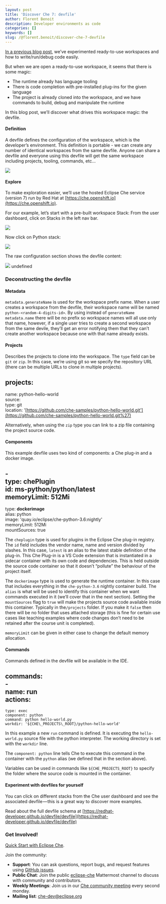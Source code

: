 ```yaml
---
layout: post
title: 'Discover Che 7: devfile'
author: Florent Benoit
description: Developer environments as code
categories: []
keywords: []
slug: /@florent.benoit/discover-che-7-devfile
---
```


[In a previous blog post](https://che.eclipse.org/discover-eclipse-che-7-7515e74a99ca), we’ve experimented ready-to-use workspaces and how to write/run/debug code easily.

But when we are open a ready-to-use workspace, it seems that there is some magic:

*   The runtime already has language tooling
*   There is code completion with pre-installed plug-ins for the given language
*   The project is already cloned into the workspace, and we have commands to build, debug and manipulate the runtime

In this blog post, we’ll discover what drives this workspace magic: the devfile.

#### Definition

A devfile defines the configuration of the workspace, which is the developer’s environment. This definition is portable - we can create any number of identical workspaces from the same devfile. Anyone can share a devfile and everyone using this devfile will get the same workspace including projects, tooling, commands, etc…

![](https://cdn-images-1.medium.com/max/800/0*o_SxIc5VuMqc0BtS.png)

#### Explore

To make exploration easier, we’ll use the hosted Eclipse Che service (version 7) run by Red Hat at [https://che.openshift.io](https://che.openshift.io).

For our example, let’s start with a pre-built workspace Stack: From the user dashboard, click on Stacks in the left nav bar.

![](https://cdn-images-1.medium.com/max/800/1*edyrQNdKqzpJC9jhh3MQLA.png)

Now click on Python stack:

![](https://cdn-images-1.medium.com/max/800/1*8rOhOHjaU4cdimuJXeGjlA.png)

The raw configuration section shows the devfile content:

![](https://cdn-images-1.medium.com/max/800/1*rYww8WAOL7YbRjhNzFwWxQ.png)
undefined

### Deconstructing the devfile

#### Metadata

`metadata.generateName` is used for the workspace prefix name. When a user creates a workspace from the devfile, their workspace name will be named `python-<random-4-digits-id>`. By using instead of `generateName metadata.name` there will be no prefix so workspace names will all use only that name, however, if a single user tries to create a second workspace from the same devile, they’ll get an error notifying them that they can’t create another workspace because one with that name already exists.

#### Projects

Describes the projects to clone into the workspace. The `type` field can be `git` or `zip`. In this case, we’re using git so we specify the repository URL (there can be multiple URLs to clone in multiple projects).

projects:  
 -  
  name: python-hello-world  
  source:  
   type: git  
   location: '[https://github.com/che-samples/python-hello-world.git'](https://github.com/che-samples/python-hello-world.git%27)

Alternatively, when using the `zip` type you can link to a zip file containing the project source code.

#### Components

This example devfile uses two kind of components: a Che plug-in and a docker image.

\-  
  type: **chePlugin**  
  id: ms-python/python/latest  
  memoryLimit: 512Mi  
 -  
  type: **dockerimage**  
  alias: python  
  image: 'quay.io/eclipse/che-python-3.6:nightly'  
  memoryLimit: 512Mi  
  mountSources: true

The `cheplugin` type is used for plugins in the Eclipse Che plug-in registry. The `id` field includes the vendor name, name and version divided by slashes. In this case, `latest` is an alias to the latest stable definition of the plug-in. This Che Plug-in is a VS Code extension that is instantiated in a sidecar container with its own code and dependencies. This is held outside the source code container so that it doesn’t “pollute” the behaviour of the project itself.

The `dockerimage` type is used to generate the runtime container. In this case that includes everything in the `che-python-3.6` nightly container build. The `alias` is what will be used to identify this container when we want commands executed in it (we’ll cover that in the next section). Setting the `mountSources` flag to `true` will make the projects source code available inside this container. Typically in the`/projects` folder. If you make it `false` then there will be no folder that uses attached storage (this is fine for certain use cases like teaching examples where code changes don’t need to be retained after the course unit is completed).

`memoryLimit` can be given in either case to change the default memory allocation.

#### Commands

Commands defined in the devfile will be available in the IDE.

commands:  
\-  
  name: run  
  actions:  
   -  
    type: exec  
    component: python  
    command: python hello-world.py  
    workdir: '${CHE\_PROJECTS\_ROOT}/python-hello-world'

In this example a new `run` command is defined. It is executing the `hello-world.py` source file with the python interpreter. The working directory is set with the `workdir` line.

The `component: python` line tells Che to execute this command in the container with the `python` alias (we defined that in the section above).

Variables can be used in commands like `${CHE_PROJECTS_ROOT}` to specify the folder where the source code is mounted in the container.

#### Experiment with devfiles for yourself

You can click on different stacks from the Che user dashboard and see the associated devfile — this is a great way to discover more examples.

Read about the full devfile schema at [https://redhat-developer.github.io/devfile/devfile](https://redhat-developer.github.io/devfile/devfile)

### Get Involved!

[Quick Start with Eclipse Che](http://www.eclipse.org/che/docs/#getting-started).

Join the community:

*   **Support**: You can ask questions, report bugs, and request features using [GitHub issues](https://github.com/eclipse/che/issues).
*   **Public Chat**: Join the public [eclipse-che](https://mattermost.eclipse.org/eclipse/channels/eclipse-che) Mattermost channel to discuss with community and contributors.
*   **Weekly Meetings**: Join us in our [Che community meeting](https://github.com/eclipse/che/wiki/Che-Dev-Meetings) every second monday.
*   **Mailing list**: che-dev@eclipse.org